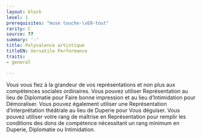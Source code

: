 ```yaml
---
layout: block
level: 1
prerequisites: "muse touche-\xE0-tout"
rarity: C
source: ??
summary: '-'
title: Polyvalence artistique
titleEN: Versatile Performance
traits:
- general

---
```


<p>Vous vous fiez à la grandeur de vos représentations et non plus aux compétences sociales ordinaires. Vous pouvez utiliser Représentation au lieu de Diplomatie pour Faire bonne impression et au lieu d’Intimidation pour Démoraliser. Vous pouvez également utiliser une Représentation d’interprétation théâtrale au lieu de Duperie pour Vous déguiser. Vous pouvez utiliser votre rang de maîtrise en Représentation pour remplir les conditions des dons de compétence nécessitant un rang minimum en Duperie, Diplomatie ou Intimidation.</p>